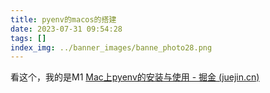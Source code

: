 ```yaml
---
title: pyenv的macos的搭建
date: 2023-07-31 09:54:28
tags: []
index_img: ../banner_images/banne_photo28.png
---
```

看这个，我的是M1
[Mac上pyenv的安装与使用 - 掘金 (juejin.cn)](https://juejin.cn/post/7056800493753860103)

